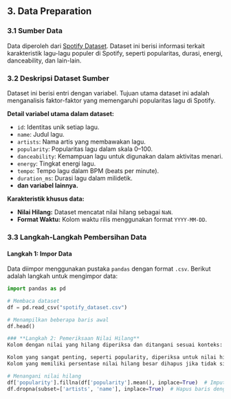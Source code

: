 ## 3. Data Preparation

### 3.1 Sumber Data
Data diperoleh dari [Spotify Dataset](https://www.kaggle.com/datasets/). Dataset ini berisi informasi terkait karakteristik lagu-lagu populer di Spotify, seperti popularitas, durasi, energi, danceability, dan lain-lain.

### 3.2 Deskripsi Dataset Sumber
Dataset ini berisi **<jumlah data>** entri dengan **<jumlah variabel>** variabel. Tujuan utama dataset ini adalah menganalisis faktor-faktor yang memengaruhi popularitas lagu di Spotify.  

**Detail variabel utama dalam dataset:**
- `id`: Identitas unik setiap lagu.
- `name`: Judul lagu.
- `artists`: Nama artis yang membawakan lagu.
- `popularity`: Popularitas lagu dalam skala 0–100.
- `danceability`: Kemampuan lagu untuk digunakan dalam aktivitas menari.
- `energy`: Tingkat energi lagu.
- `tempo`: Tempo lagu dalam BPM (beats per minute).
- `duration_ms`: Durasi lagu dalam milidetik.
- **dan variabel lainnya.**  

**Karakteristik khusus data:**
- **Nilai Hilang:** Dataset mencatat nilai hilang sebagai `NaN`.  
- **Format Waktu:** Kolom waktu rilis menggunakan format `YYYY-MM-DD`.  

### 3.3 Langkah-Langkah Pembersihan Data
#### **Langkah 1: Impor Data**
Data diimpor menggunakan pustaka `pandas` dengan format `.csv`. Berikut adalah langkah untuk mengimpor data:  
```python
import pandas as pd

# Membaca dataset
df = pd.read_csv("spotify_dataset.csv")

# Menampilkan beberapa baris awal
df.head()

### **Langkah 2: Pemeriksaan Nilai Hilang**
Kolom dengan nilai yang hilang diperiksa dan ditangani sesuai konteks:

Kolom yang sangat penting, seperti popularity, diperiksa untuk nilai hilang dan diimputasi menggunakan rata-rata.
Kolom yang memiliki persentase nilai hilang besar dihapus jika tidak signifikan.

# Menangani nilai hilang
df['popularity'].fillna(df['popularity'].mean(), inplace=True)  # Imputasi dengan rata-rata
df.dropna(subset=['artists', 'name'], inplace=True)  # Hapus baris dengan artis/nama hilang

